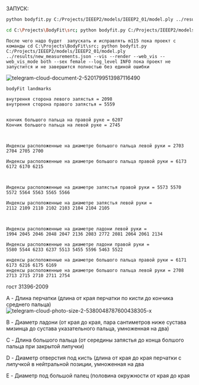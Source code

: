 
ЗАПУСК:
```Bash
python bodyfit.py C:/Projects/IEEEP2/models/IEEEP2_01/model.ply ../results/new_measurements.json --vis --render --web_vis --web_vis_mode both --sex female --log_level INFO
```

```Bash
cd C:\Projects\BodyFit\src; python bodyfit.py C:/Projects/IEEEP2/models/IEEEP2_01/model.ply ../results/new_measurements.json --vis --render --web_vis --web_vis_mode both --sex female --log_level INFO
```


```
После чего надо будет  запускать и исправлять m115 пока проект c команды cd C:\Projects\BodyFit\src; python bodyfit.py C:/Projects/IEEEP2/models/IEEEP2_01/model.ply ../results/new_measurements.json --vis --render --web_vis --web_vis_mode both --sex female --log_level INFO пока проект не запустится и не завершится полностью без единой ошибки 
```

![telegram-cloud-document-2-5201799513987116490](https://github.com/user-attachments/assets/68d6679f-a4db-4e76-b278-77a3b733cfc9)

```
bodyFit landmarks

внутрення сторона левого запястья = 2098
внутрення сторона правого запястья = 5559


кончик большого пальца на правой руке = 6207
Кончик большого пальца на левой руке = 2745

  

Индексы расположенные на диаметре большого пальца левой руки = 2703 2704 2705 2700

Индексы расположенные на диаметре большого пальца правой руки = 6173 6172 6170 6215

  

Индексы расположенные на диаметре запястья правой руки = 5573 5570 5572 5564 5563 5565 5566

Индексы расположенные на диаметре запястья левой руки = 
2112 2109 2110 2102 2103 2104 2104 2105 

  

Индексы расположенные на диаметре ладони левой руки =
1994 2045 2046 2048 2047 2136 2083 2772 2081 2064 2061 2134 

Индексы расположенные на диаметре ладони правой руки =
5580 5544 6233 6237 5513 5455 5596 5463 5522

индексы расположенные на диаметре большого пальца правой руки = 6171 6173 6216 6175 6169
индексы расположенные на диаметре большого пальца левой руки = 2708 2713 2715 2710 2711 2754
```

гост 31396-2009

A - Длина перчатки (длина от края перчатки по кисти до кончика среднего пальца)
![telegram-cloud-photo-size-2-5380048787600438305-x](https://github.com/user-attachments/assets/148ee1c3-799d-4396-a81a-997e49569e3f)


B - Диаметр ладони (от края до края, пара сантиметров ниже сустава мизинца до сустава указательного пальца, умноженная на два)

C - Длина большого пальца (от середины запястья до конца болшого пальца при закрытой липучки)

D - Диаметр отверстия под кисть (длина от края до края перчатки с липучкой в нейтральной позиции, умноженная на два

E - Диаметр под большой палец (половина окружности от края до края
